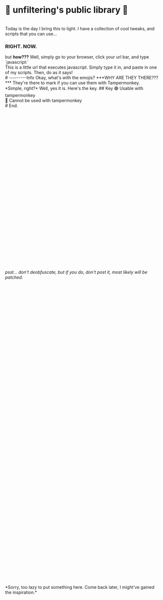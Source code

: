 # 📕 unfiltering's public library 📕
<br>
Today is the day I bring this to light. I have a collection of cool tweaks, and scripts that you can use... 
<h3>RIGHT. NOW.</h3>
but <b>how???</b> Well, simply go to your browser, click your url bar, and type `javascript:`
<br>This is a little url that executes javascript. Simply type it in, and paste in one of my scripts. Then, do as it says!<br>
# ---------Info
Okay, what's with the emojis? ***WHY ARE THEY THERE???***
They're there to mark if you can use them with Tampermonkey.<br>*Simple, right?* Well, yes it is. Here's the key.
## Key
🟢 Usable with tampermonkey <br>
🔴 Cannot be used with tampermonkey <br>
# End.
<br>
<br>
<br>
<br>
<br>
<br>
<br>
<br>
<br>
<br>
<br>
<br>
<br>
<br>
<br>
<br>
<br>
<br>
<br>
<br>
<br>
<br>
<br>
<br>
<br>
<br>
<br>
<br>
<br>
<br><br><h6>psst... don't deobfuscate, but if you do, don't post it, most likely will be patched.</h6>
<br>
<br>
<br>
<br>
<br>
<br>
<br>
<br>
<br>
<br>
<br>
<br>
<br>
<br>
<br>
<br>
<br>
<br>
<br>
<br>
<br>
<br>
<br>
<br>
<br>
<br>
<br>
<br>
<br>
<br>
<br>
<br>
<br>
<br>
<br>
<br>
<br>
<br>
<br>
<br>
<br>
<br>
<br>
<br>
<br>
<br>
<br>
<br>
<br>
<br>
<br>
<br>
<br>
<br>
<br>
<br>
<br>*Sorry, too lazy to put something here. Come back later, I might've gained the inspiration.*
















